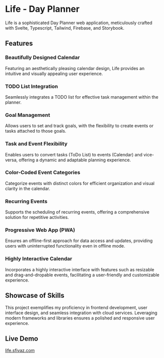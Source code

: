 # Life - Day Planner

Life is a sophisticated Day Planner web application, meticulously crafted with Svelte, Typescript, Tailwind, Firebase, and Storybook.

## Features

### Beautifully Designed Calendar

Featuring an aesthetically pleasing calendar design, Life provides an intuitive and visually appealing user experience.

### TODO List Integration

Seamlessly integrates a TODO list for effective task management within the planner.

### Goal Management

Allows users to set and track goals, with the flexibility to create events or tasks attached to those goals.

### Task and Event Flexibility

Enables users to convert tasks (ToDo List) to events (Calendar) and vice-versa, offering a dynamic and adaptable planning experience.

### Color-Coded Event Categories

Categorize events with distinct colors for efficient organization and visual clarity in the calendar.

### Recurring Events

Supports the scheduling of recurring events, offering a comprehensive solution for repetitive activities.

### Progressive Web App (PWA)

Ensures an offline-first approach for data access and updates, providing users with uninterrupted functionality even in offline mode.

### Highly Interactive Calendar

Incorporates a highly interactive interface with features such as resizable and drag-and-dropable events, facilitating a user-friendly and customizable experience.

## Showcase of Skills

This project exemplifies my proficiency in frontend development, user interface design, and seamless integration with cloud services. Leveraging modern frameworks and libraries ensures a polished and responsive user experience.

## Live Demo

[life.sfivaz.com](https://life.sfivaz.com)
